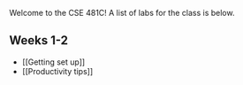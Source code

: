 Welcome to the CSE 481C! A list of labs for the class is below.

## Weeks 1-2
- [[Getting set up]]
- [[Productivity tips]]